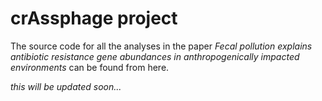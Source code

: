 # crAssphage project 

The source code for all the analyses in the paper *Fecal pollution explains antibiotic resistance gene abundances in anthropogenically impacted environments* can be found from here.

*this will be updated soon...*
